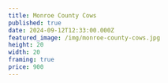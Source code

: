 ```yaml
---
title: Monroe County Cows
published: true
date: 2024-09-12T12:33:00.000Z
featured_image: /img/monroe-county-cows.jpg
height: 20
width: 20
framing: true
price: 900
---
```

